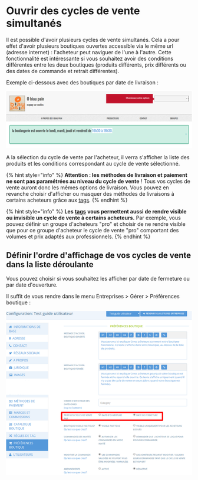 # Ouvrir des cycles de vente simultanés

Il est possible d'avoir plusieurs cycles de vente simultanés. Cela a pour effet d'avoir plusieurs boutiques ouvertes accessible via le même url (adresse internet) : l'acheteur peut naviguer de l'une à l'autre. Cette fonctionnalité est intéressante si vous souhaitez avoir des conditions différentes entre les deux boutiques (produits différents, prix différents ou des dates de commande et retrait différentes).&#x20;

Exemple ci-dessous avec des boutiques par date de livraison :&#x20;

![](<../../../.gitbook/assets/image (72) (1).png>)

A la sélection du cycle de vente par l'acheteur, il verra s'afficher la liste des produits et les conditions correspondant au cycle de vente sélectionné.&#x20;

{% hint style="info" %}
**Attention : les méthodes de livraison et paiement ne sont pas paramétrées au niveau du cycle de vente** ! Tous vos cycles de vente auront donc les mêmes options de livraison. Vous pouvez en revanche choisir d'afficher ou masquer des méthodes de livraisons à certains acheteurs grâce aux [tags](broken-reference).
{% endhint %}

{% hint style="info" %}
**Les** [**tags**](broken-reference) **vous permettent aussi de rendre visible ou invisible un cycle de vente à certains acheteurs.** Par exemple, vous pouvez définir un groupe d'acheteurs "pro" et choisir de ne rendre visible que pour ce groupe d'acheteur le cycle de vente "pro" comportant des volumes et prix adaptés aux professionnels.
{% endhint %}

## **Définir l'ordre d'affichage de vos cycles de vente dans la liste déroulante**

Vous pouvez choisir si vous souhaitez les afficher par date de fermeture ou par date d'ouverture.&#x20;

Il suffit de vous rendre dans le menu Entreprises > Gérer > Préférences boutique :&#x20;

![](<../../../.gitbook/assets/image (86) (1).png>)
